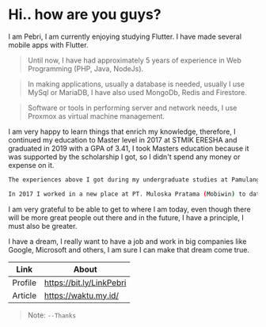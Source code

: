 # Hi.. how are you guys?


I am Pebri, I am currently enjoying studying Flutter. I have made several mobile apps with Flutter.

> Until now, I have had approximately 5 years of experience in Web Programming (PHP, Java, NodeJs).

> In making applications, usually a database is needed, usually I use MySql or MariaDB, I have also used MongoDb, Redis and Firestore.

> Software or tools in performing server and network needs, I use Proxmox as virtual machine management.

I am very happy to learn things that enrich my knowledge, therefore, I continued my education to Master level in 2017 at STMIK ERESHA and graduated in 2019 with a GPA of 3.41, I took Masters education because it was supported by the scholarship I got, so I didn't spend any money or expense on it.

```sh
The experiences above I got during my undergraduate studies at Pamulang University which I lived from 2012 to 2016 with a GPA of 3.10 and also in semester 4 while studying, I lived while working at the Jakarta Nanyang School as an IT Staff from 2014 to 2016.
```
```sh
In 2017 I worked in a new place at PT. Muloska Pratama (Mobiwin) to date. Here I am very happy to be given the opportunity to develop so that I can do a lot of exploration in terms of learning new programming languages and the abilities I mentioned above.
```
I am very grateful to be able to get to where I am today, even though there will be more great people out there and in the future, I have a principle, I must also be greater.

I have a dream, I really want to have a job and work in big companies like Google, Microsoft and others, I am sure I can make that dream come true.

| Link | About |
| ------ | ------ |
| Profile | https://bit.ly/LinkPebri |
| Article | https://waktu.my.id/ |

> Note: `--Thanks`
